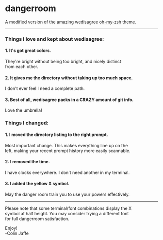 # dangerroom

A modified version of the amazing wedisagree [oh-my-zsh](https://github.com/robbyrussell/oh-my-zsh) theme.

---

### Things I love and kept about wedisagree:

#### 1. It's got great colors.  
  They're bright without being too bright, and nicely distinct  
  from each other.

#### 2. It gives me the directory without taking up too much space.  
  I don't ever feel I need a complete path.

#### 3. Best of all, wedisagree packs in a CRAZY amount of git info.  
  Love the umbrella!


### Things I changed:

#### 1. I moved the directory listing to the right prompt.  
  Most important change. This makes everything line up on the  
  left, making your recent prompt history more easily scannable.

#### 2. I removed the time.  
  I have clocks everywhere. I don't need another in my terminal.

#### 3. I added the yellow X symbol.  
  May the danger room train you to use your powers effectively.

---

Please note that some terminal/font combinations display the X  
symbol at half height. You may consider trying a different font  
for full dangerroom satisfaction.

Enjoy!  
-Colin Jaffe